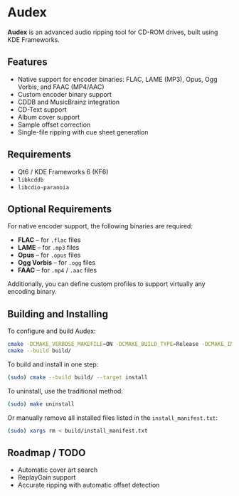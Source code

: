 # Audex

**Audex** is an advanced audio ripping tool for CD-ROM drives, built using KDE Frameworks.

## Features

- Native support for encoder binaries: FLAC, LAME (MP3), Opus, Ogg Vorbis, and FAAC (MP4/AAC)
- Custom encoder binary support
- CDDB and MusicBrainz integration
- CD-Text support
- Album cover support
- Sample offset correction
- Single-file ripping with cue sheet generation

## Requirements

- Qt6 / KDE Frameworks 6 (KF6)
- `libkcddb`
- `libcdio-paranoia`

## Optional Requirements

For native encoder support, the following binaries are required:

- **FLAC** – for `.flac` files  
- **LAME** – for `.mp3` files  
- **Opus** – for `.opus` files  
- **Ogg Vorbis** – for `.ogg` files  
- **FAAC** – for `.mp4` / `.aac` files  

Additionally, you can define custom profiles to support virtually any encoding binary.

## Building and Installing

To configure and build Audex:

```bash
cmake -DCMAKE_VERBOSE_MAKEFILE=ON -DCMAKE_BUILD_TYPE=Release -DCMAKE_INSTALL_PREFIX=/usr -B build/
cmake --build build/
```

To build and install in one step:

```bash
(sudo) cmake --build build/ --target install
```

To uninstall, use the traditional method:

```bash
(sudo) make uninstall
```

Or manually remove all installed files listed in the `install_manifest.txt`:

```bash
(sudo) xargs rm < build/install_manifest.txt
```

## Roadmap / TODO

- Automatic cover art search
- ReplayGain support
- Accurate ripping with automatic offset detection
